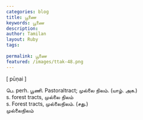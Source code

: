 ```yaml
---
categories: blog
title: பூணை
keywords: பூணை
description: 
author: Tamilan
layout: Ruby
tags: 
 
permalink: பூணை
featured: /images/ttak-48.png
---
```

  
[ pūṇai ]  
  
பெ. perh. பூணி. Pastoraltract; முல்லை நிலம். (யாழ். அக.)  
s. forest tracts, முல்லை நிலம்  
s. Forest tracts, முல்லைநிலம். (சது.)  
முல்லைநிலம்